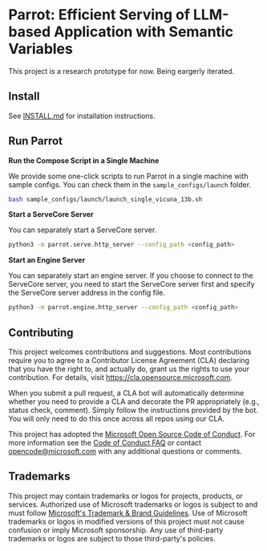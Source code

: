 # Parrot: Efficient Serving of LLM-based Application with Semantic Variables

This project is a research prototype for now. Being eargerly iterated.


## Install

See [INSTALL.md](INSTALL.md) for installation instructions.

## Run Parrot

**Run the Compose Script in a Single Machine**

We provide some one-click scripts to run Parrot in a single machine with sample configs. You can check them in the `sample_configs/launch` folder.

```bash
bash sample_configs/launch/launch_single_vicuna_13b.sh
```

<!-- **Run Docker Compose in a Cluster**

TODO -->

**Start a ServeCore Server**

You can separately start a ServeCore server.

```bash
python3 -m parrot.serve.http_server --config_path <config_path>
```

**Start an Engine Server**

You can separately start an engine server. If you choose to connect to the ServeCore server, you need to start the ServeCore server first and specify the ServeCore server address in the config file.

```bash
python3 -m parrot.engine.http_server --config_path <config_path>
```

## Contributing

This project welcomes contributions and suggestions.  Most contributions require you to agree to a
Contributor License Agreement (CLA) declaring that you have the right to, and actually do, grant us
the rights to use your contribution. For details, visit https://cla.opensource.microsoft.com.

When you submit a pull request, a CLA bot will automatically determine whether you need to provide
a CLA and decorate the PR appropriately (e.g., status check, comment). Simply follow the instructions
provided by the bot. You will only need to do this once across all repos using our CLA.

This project has adopted the [Microsoft Open Source Code of Conduct](https://opensource.microsoft.com/codeofconduct/).
For more information see the [Code of Conduct FAQ](https://opensource.microsoft.com/codeofconduct/faq/) or
contact [opencode@microsoft.com](mailto:opencode@microsoft.com) with any additional questions or comments.

## Trademarks

This project may contain trademarks or logos for projects, products, or services. Authorized use of Microsoft 
trademarks or logos is subject to and must follow 
[Microsoft's Trademark & Brand Guidelines](https://www.microsoft.com/en-us/legal/intellectualproperty/trademarks/usage/general).
Use of Microsoft trademarks or logos in modified versions of this project must not cause confusion or imply Microsoft sponsorship.
Any use of third-party trademarks or logos are subject to those third-party's policies.